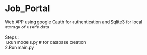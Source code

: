 # Job_Portal

Web APP using google Oauth for authentication and Sqlite3 for local storage of user's data<br/>
<br/>
Steps :<br/>
1.Run models.py # for database creation<br/>
2.Run main.py<br/>
